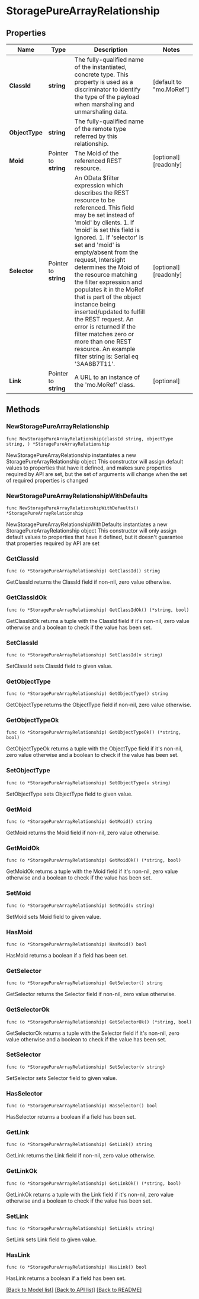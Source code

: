 # StoragePureArrayRelationship

## Properties

Name | Type | Description | Notes
------------ | ------------- | ------------- | -------------
**ClassId** | **string** | The fully-qualified name of the instantiated, concrete type. This property is used as a discriminator to identify the type of the payload when marshaling and unmarshaling data. | [default to "mo.MoRef"]
**ObjectType** | **string** | The fully-qualified name of the remote type referred by this relationship. | 
**Moid** | Pointer to **string** | The Moid of the referenced REST resource. | [optional] [readonly] 
**Selector** | Pointer to **string** | An OData $filter expression which describes the REST resource to be referenced. This field may be set instead of &#39;moid&#39; by clients. 1. If &#39;moid&#39; is set this field is ignored. 1. If &#39;selector&#39; is set and &#39;moid&#39; is empty/absent from the request, Intersight determines the Moid of the resource matching the filter expression and populates it in the MoRef that is part of the object instance being inserted/updated to fulfill the REST request. An error is returned if the filter matches zero or more than one REST resource. An example filter string is: Serial eq &#39;3AA8B7T11&#39;. | [optional] [readonly] 
**Link** | Pointer to **string** | A URL to an instance of the &#39;mo.MoRef&#39; class. | [optional] 

## Methods

### NewStoragePureArrayRelationship

`func NewStoragePureArrayRelationship(classId string, objectType string, ) *StoragePureArrayRelationship`

NewStoragePureArrayRelationship instantiates a new StoragePureArrayRelationship object
This constructor will assign default values to properties that have it defined,
and makes sure properties required by API are set, but the set of arguments
will change when the set of required properties is changed

### NewStoragePureArrayRelationshipWithDefaults

`func NewStoragePureArrayRelationshipWithDefaults() *StoragePureArrayRelationship`

NewStoragePureArrayRelationshipWithDefaults instantiates a new StoragePureArrayRelationship object
This constructor will only assign default values to properties that have it defined,
but it doesn't guarantee that properties required by API are set

### GetClassId

`func (o *StoragePureArrayRelationship) GetClassId() string`

GetClassId returns the ClassId field if non-nil, zero value otherwise.

### GetClassIdOk

`func (o *StoragePureArrayRelationship) GetClassIdOk() (*string, bool)`

GetClassIdOk returns a tuple with the ClassId field if it's non-nil, zero value otherwise
and a boolean to check if the value has been set.

### SetClassId

`func (o *StoragePureArrayRelationship) SetClassId(v string)`

SetClassId sets ClassId field to given value.


### GetObjectType

`func (o *StoragePureArrayRelationship) GetObjectType() string`

GetObjectType returns the ObjectType field if non-nil, zero value otherwise.

### GetObjectTypeOk

`func (o *StoragePureArrayRelationship) GetObjectTypeOk() (*string, bool)`

GetObjectTypeOk returns a tuple with the ObjectType field if it's non-nil, zero value otherwise
and a boolean to check if the value has been set.

### SetObjectType

`func (o *StoragePureArrayRelationship) SetObjectType(v string)`

SetObjectType sets ObjectType field to given value.


### GetMoid

`func (o *StoragePureArrayRelationship) GetMoid() string`

GetMoid returns the Moid field if non-nil, zero value otherwise.

### GetMoidOk

`func (o *StoragePureArrayRelationship) GetMoidOk() (*string, bool)`

GetMoidOk returns a tuple with the Moid field if it's non-nil, zero value otherwise
and a boolean to check if the value has been set.

### SetMoid

`func (o *StoragePureArrayRelationship) SetMoid(v string)`

SetMoid sets Moid field to given value.

### HasMoid

`func (o *StoragePureArrayRelationship) HasMoid() bool`

HasMoid returns a boolean if a field has been set.

### GetSelector

`func (o *StoragePureArrayRelationship) GetSelector() string`

GetSelector returns the Selector field if non-nil, zero value otherwise.

### GetSelectorOk

`func (o *StoragePureArrayRelationship) GetSelectorOk() (*string, bool)`

GetSelectorOk returns a tuple with the Selector field if it's non-nil, zero value otherwise
and a boolean to check if the value has been set.

### SetSelector

`func (o *StoragePureArrayRelationship) SetSelector(v string)`

SetSelector sets Selector field to given value.

### HasSelector

`func (o *StoragePureArrayRelationship) HasSelector() bool`

HasSelector returns a boolean if a field has been set.

### GetLink

`func (o *StoragePureArrayRelationship) GetLink() string`

GetLink returns the Link field if non-nil, zero value otherwise.

### GetLinkOk

`func (o *StoragePureArrayRelationship) GetLinkOk() (*string, bool)`

GetLinkOk returns a tuple with the Link field if it's non-nil, zero value otherwise
and a boolean to check if the value has been set.

### SetLink

`func (o *StoragePureArrayRelationship) SetLink(v string)`

SetLink sets Link field to given value.

### HasLink

`func (o *StoragePureArrayRelationship) HasLink() bool`

HasLink returns a boolean if a field has been set.


[[Back to Model list]](../README.md#documentation-for-models) [[Back to API list]](../README.md#documentation-for-api-endpoints) [[Back to README]](../README.md)


